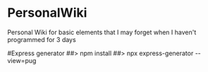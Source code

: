 # PersonalWiki
Personal Wiki for basic elements that I may forget when I haven't programmed for 3 days

#Express generator
##> npm install
##> npx express-generator --view=pug

